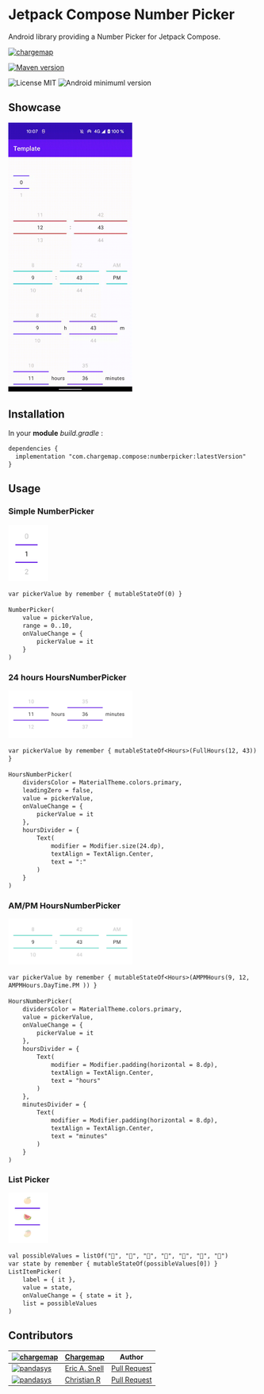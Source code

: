 # Jetpack Compose Number Picker

Android library providing a Number Picker for Jetpack Compose.

[![chargemap](https://github.com/chargemap.png?size=50)](https://chargemap.com)

[![Maven version](https://img.shields.io/maven-central/v/com.chargemap.compose/numberpicker?style=for-the-badge)](https://mvnrepository.com/artifact/com.chargemap.compose/numberpicker)

![License MIT](https://img.shields.io/badge/MIT-9E9F9F?style=flat-square&label=License)
![Android minimuml version](https://img.shields.io/badge/21+-9E9F9F?style=flat-square&label=Minimum&logo=android)

## Showcase

<img src="art/showcase.gif" width="250"/>

## Installation

In your **module** *build.gradle* :

```
dependencies {
  implementation "com.chargemap.compose:numberpicker:latestVersion"
}
```

## Usage

### Simple NumberPicker

<img src="art/sample_number.png" width="80"/>

```
var pickerValue by remember { mutableStateOf(0) }

NumberPicker(
    value = pickerValue,
    range = 0..10,
    onValueChange = {
        pickerValue = it
    }
)

```

### 24 hours HoursNumberPicker

<img src="art/sample_24hours.png" width="250"/>

```
var pickerValue by remember { mutableStateOf<Hours>(FullHours(12, 43)) }

HoursNumberPicker(
    dividersColor = MaterialTheme.colors.primary,
    leadingZero = false,
    value = pickerValue,
    onValueChange = {
        pickerValue = it
    },
    hoursDivider = {
        Text(
            modifier = Modifier.size(24.dp),
            textAlign = TextAlign.Center,
            text = ":"
        )
    }
)

```

### AM/PM HoursNumberPicker

<img src="art/sample_ampm.png" width="250"/>

```
var pickerValue by remember { mutableStateOf<Hours>(AMPMHours(9, 12, AMPMHours.DayTime.PM )) }

HoursNumberPicker(
    dividersColor = MaterialTheme.colors.primary,
    value = pickerValue,
    onValueChange = {
        pickerValue = it
    },
    hoursDivider = {
        Text(
            modifier = Modifier.padding(horizontal = 8.dp),
            textAlign = TextAlign.Center,
            text = "hours"
        )
    },
    minutesDivider = {
        Text(
            modifier = Modifier.padding(horizontal = 8.dp),
            textAlign = TextAlign.Center,
            text = "minutes"
        )
    }
)

```

### List Picker

<img src="art/sample_list.png" width="80"/>

```
val possibleValues = listOf("🍎", "🍊", "🍉", "🥭", "🍈", "🍇", "🍍")
var state by remember { mutableStateOf(possibleValues[0]) }
ListItemPicker(
    label = { it },
    value = state,
    onValueChange = { state = it },
    list = possibleValues
)

```

## Contributors

| [![chargemap](https://github.com/chargemap.png?size=50)](https://github.com/chargemap) | [Chargemap](https://github.com/chargemap) | Author |
|--------------|--------------|--------------|
| [![pandasys](https://github.com/pandasys.png?size=50)](https://github.com/pandasys) | [Eric A. Snell](https://github.com/pandasys) | [Pull Request](https://github.com/ChargeMap/Compose-NumberPicker/pull/2) |
| [![pandasys](https://github.com/cjrcodes.png?size=50)](https://github.com/pandasys) | [Christian R](https://github.com/cjrcodes) | [Pull Request](https://github.com/ChargeMap/Compose-NumberPicker/pull/8) |